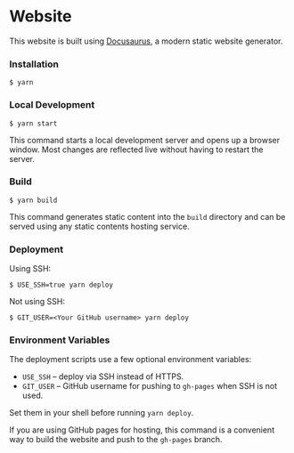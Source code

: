 # Website

This website is built using [Docusaurus](https://docusaurus.io/), a modern static website generator.

### Installation

```
$ yarn
```

### Local Development

```
$ yarn start
```

This command starts a local development server and opens up a browser window. Most changes are reflected live without having to restart the server.

### Build

```
$ yarn build
```

This command generates static content into the `build` directory and can be served using any static contents hosting service.

### Deployment

Using SSH:

```
$ USE_SSH=true yarn deploy
```

Not using SSH:

```
$ GIT_USER=<Your GitHub username> yarn deploy
```

### Environment Variables

The deployment scripts use a few optional environment variables:

- `USE_SSH` &ndash; deploy via SSH instead of HTTPS.
- `GIT_USER` &ndash; GitHub username for pushing to `gh-pages` when SSH is not used.

Set them in your shell before running `yarn deploy`.

If you are using GitHub pages for hosting, this command is a convenient way to build the website and push to the `gh-pages` branch.

